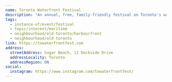 ```yaml
---
name: Toronto Waterfront Festival
description: "An annual, free, family-friendly festival on Toronto's waterfront at Sugar Beach. Every three years, the festival welcomes a magnificent fleet of tall ships offering deck tours and sail-aways. The festival provides on-land and on-water programming for people of all ages with live entertainment, food vendors, and interactive activities, promoting Toronto as a premiere waterfront destination."
tags:
  - instance-of/event/festival
  - topic/interest/maritime
  - neighbourhood/old-toronto/harbourfront
  - neighbourhood/old-toronto
link: https://towaterfrontfest.com
address:
  streetAddress: Sugar Beach, 11 Dockside Drive
  addressLocality: Toronto
  addressRegion: ON
social:
  instagram: https://www.instagram.com/towaterfrontfest/
---
```


